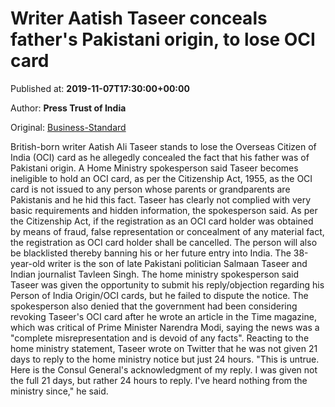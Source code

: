 
# Writer Aatish Taseer conceals father's Pakistani origin, to lose OCI card

Published at: **2019-11-07T17:30:00+00:00**

Author: **Press Trust of India**

Original: [Business-Standard](https://www.business-standard.com/article/pti-stories/writer-aatish-taseer-stands-to-lose-oci-card-119110701824_1.html)

British-born writer Aatish Ali Taseer stands to lose the Overseas Citizen of India (OCI) card as he allegedly concealed the fact that his father was of Pakistani origin.
A Home Ministry spokesperson said Taseer becomes ineligible to hold an OCI card, as per the Citizenship Act, 1955, as the OCI card is not issued to any person whose parents or grandparents are Pakistanis and he hid this fact.
Taseer has clearly not complied with very basic requirements and hidden information, the spokesperson said.
As per the Citizenship Act, if the registration as an OCI card holder was obtained by means of fraud, false representation or concealment of any material fact, the registration as OCI card holder shall be cancelled. The person will also be blacklisted thereby banning his or her future entry into India.
The 38-year-old writer is the son of late Pakistani politician Salmaan Taseer and Indian journalist Tavleen Singh.
The home ministry spokesperson said Taseer was given the opportunity to submit his reply/objection regarding his Person of India Origin/OCI cards, but he failed to dispute the notice.
The spokesperson also denied that the government had been considering revoking Taseer's OCI card after he wrote an article in the Time magazine, which was critical of Prime Minister Narendra Modi, saying the news was a "complete misrepresentation and is devoid of any facts".
Reacting to the home ministry statement, Taseer wrote on Twitter that he was not given 21 days to reply to the home ministry notice but just 24 hours.
"This is untrue. Here is the Consul General's acknowledgment of my reply. I was given not the full 21 days, but rather 24 hours to reply. I've heard nothing from the ministry since," he said.
